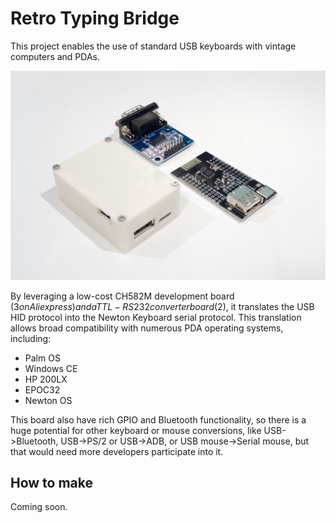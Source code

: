 # Retro Typing Bridge

This project enables the use of standard USB keyboards with vintage computers and PDAs.

![Demo of the device](/images/demo.jpg)

By leveraging a low-cost CH582M development board ($3 on Aliexpress) and a TTL-RS232 converter board ($2), it translates the USB HID protocol into the Newton Keyboard serial protocol. This translation allows broad compatibility with numerous PDA operating systems, including:

- Palm OS
- Windows CE
- HP 200LX
- EPOC32
- Newton OS

This board also have rich GPIO and Bluetooth functionality, so there is a huge potential for other keyboard or mouse conversions, like USB->Bluetooth, USB->PS/2 or USB->ADB, or USB mouse->Serial mouse, but that would need more developers participate into it.

How to make
-----------

Coming soon.

